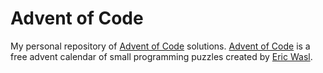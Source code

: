 # Advent of Code

My personal repository of [Advent of Code](https://adventofcode.com/2020/about) solutions.
[Advent of Code](https://adventofcode.com/2020/about) is a free advent calendar of small programming puzzles created by [Eric Wasl](https://github.com/topaz). 

